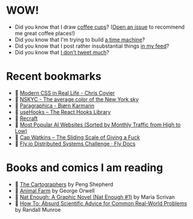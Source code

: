 # WOW!

- Did you know that I draw [coffee cups](https://papercups.mamuso.net/)? ([Open an issue](https://github.com/mamuso/papercups/issues) to recommend me great coffee places!)
- Did you know that I'm trying to build [a time machine](https://github.com/mamuso/fluxcapacitor)?
- Did you know that I post rather insubstantial things [in my feed](https://feed.mamuso.net/)?
- Did you know that [I don't tweet much](https://twitter.com/mamuso)?

# Recent bookmarks

- 👀 [Modern CSS in Real Life - Chris Coyier](https://chriscoyier.net/2023/06/06/modern-css-in-real-life/)
- 👀 [NSKYC - The average color of the New York sky](https://nskyc.com/)
- 👀 [Paragraphica - Bjørn Karmann](https://bjoernkarmann.dk/project/paragraphica)
- 👀 [useHooks – The React Hooks Library](https://usehooks.com/)
- 👀 [Recraft](https://www.recraft.ai/)
- 👀 [Most Popular AI Websites (Sorted by Monthly Traffic from High to Low)](https://www.ilib.com/ai-websites)
- 👀 [Cap Watkins – The Sliding Scale of Giving a Fuck](https://capwatkins.com/blog/the-sliding-scale-of-giving-a-fuck)
- 👀 [Fly.io Distributed Systems Challenge · Fly Docs](https://fly.io/dist-sys/)


# Books and comics I am reading

- 📘 [The Cartographers](https://www.goodreads.com/book/show/56224531) by Peng Shepherd
- 📘 [Animal Farm](https://www.goodreads.com/book/show/8349198) by George Orwell
- 📘 [Nat Enough: A Graphic Novel (Nat Enough #1)](https://www.goodreads.com/book/show/45714795) by Maria Scrivan
- 📘 [How To: Absurd Scientific Advice for Common Real-World Problems](https://www.goodreads.com/book/show/43851501) by Randall Munroe

